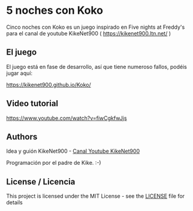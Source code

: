 
# 5 noches con Koko

Cinco noches con Koko es un juego inspirado en Five nights at Freddy's para el canal de youtube KikeNet900 ( https://kikenet900.ltn.net/ )

## El juego

El juego está en fase de desarrollo, así que tiene numeroso fallos, podéis jugar aquí:

https://kikenet900.github.io/Koko/

## Video tutorial

https://www.youtube.com/watch?v=fiwCgkfwJjs

## Authors

Idea y guión KikeNet900 - [Canal Youtube KikeNet900](https://www.youtube.com/channel/UCftKkIpHVOaERHjkq8qnAdQ)

Programación por el padre de Kike. :-)

## License / Licencia

This project is licensed under the MIT License - see the [LICENSE](LICENSE.md) file for details

